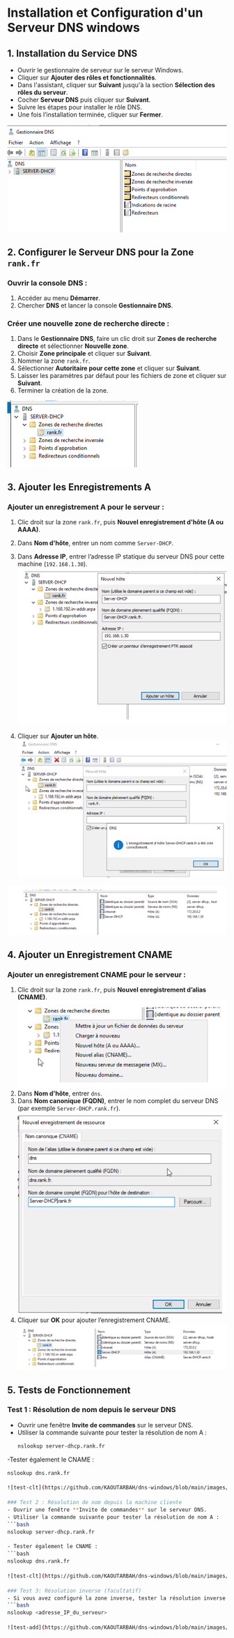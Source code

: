# Installation et Configuration d'un Serveur DNS windows

## 1. Installation du Service DNS
- Ouvrir le gestionnaire de serveur sur le serveur Windows.
- Cliquer sur **Ajouter des rôles et fonctionnalités**.
- Dans l'assistant, cliquer sur **Suivant** jusqu'à la section **Sélection des rôles du serveur**.
- Cocher **Serveur DNS** puis cliquer sur **Suivant**.
- Suivre les étapes pour installer le rôle DNS.
- Une fois l’installation terminée, cliquer sur **Fermer**.

![serveur dns](https://github.com/KAOUTARBAH/dns-windows/blob/main/images/server-dns.png)

## 2. Configurer le Serveur DNS pour la Zone `rank.fr`
### Ouvrir la console DNS :
1. Accéder au menu **Démarrer**.
2. Chercher **DNS** et lancer la console **Gestionnaire DNS**.

### Créer une nouvelle zone de recherche directe :
1. Dans le **Gestionnaire DNS**, faire un clic droit sur **Zones de recherche directe** et sélectionner **Nouvelle zone**.
2. Choisir **Zone principale** et cliquer sur **Suivant**.
3. Nommer la zone `rank.fr`.
4. Sélectionner **Autoritaire pour cette zone** et cliquer sur **Suivant**.
5. Laisser les paramètres par défaut pour les fichiers de zone et cliquer sur **Suivant**.
6. Terminer la création de la zone.

![zone rank](https://github.com/KAOUTARBAH/dns-windows/blob/main/images/zone-rank.png)

## 3. Ajouter les Enregistrements A
### Ajouter un enregistrement A pour le serveur :
1. Clic droit sur la zone `rank.fr`, puis **Nouvel enregistrement d'hôte (A ou AAAA)**.
2. Dans **Nom d'hôte**, entrer un nom comme `Server-DHCP`.
3. Dans **Adresse IP**, entrer l’adresse IP statique du serveur DNS pour cette machine (`192.168.1.30`).
![Enregistrements-A](https://github.com/KAOUTARBAH/dns-windows/blob/main/images/Enregistrements-A.png)

4. Cliquer sur **Ajouter un hôte**.
![Enregistrements-A-ok](https://github.com/KAOUTARBAH/dns-windows/blob/main/images/Enregistrements-A-ok.png)

![Enregistrements-hote](https://github.com/KAOUTARBAH/dns-windows/blob/main/images/Enregistrements-hote.png)

## 4. Ajouter un Enregistrement CNAME
### Ajouter un enregistrement CNAME pour le serveur :
1. Clic droit sur la zone `rank.fr`, puis **Nouvel enregistrement d’alias (CNAME)**.
![CNAME](https://github.com/KAOUTARBAH/dns-windows/blob/main/images/CNAME.png)
2. Dans **Nom d'hôte**, entrer `dns`.
3. Dans **Nom canonique (FQDN)**, entrer le nom complet du serveur DNS (par exemple `Server-DHCP.rank.fr`).
![CNAME-conf](https://github.com/KAOUTARBAH/dns-windows/blob/main/images/CNAME-conf.png)
4. Cliquer sur **OK** pour ajouter l’enregistrement CNAME.
![CNAME-ok](https://github.com/KAOUTARBAH/dns-windows/blob/main/images/CNAME-ok.png)

## 5. Tests de Fonctionnement
### Test 1 : Résolution de nom depuis le serveur DNS
- Ouvrir une fenêtre **Invite de commandes** sur le serveur DNS.
- Utiliser la commande suivante pour tester la résolution de nom A :
  ```bash
  nslookup server-dhcp.rank.fr

-Tester également le CNAME :
  ```bash
  nslookup dns.rank.fr

![test-clt](https://github.com/KAOUTARBAH/dns-windows/blob/main/images/test-dns-server.png)

### Test 2 : Résolution de nom depuis la machine cliente
- Ouvrir une fenêtre **Invite de commandes** sur le serveur DNS.
- Utiliser la commande suivante pour tester la résolution de nom A :
  ```bash
  nslookup server-dhcp.rank.fr

- Tester également le CNAME :
  ```bash
  nslookup dns.rank.fr

![test-clt](https://github.com/KAOUTARBAH/dns-windows/blob/main/images/test-dns-clt.png)

### Test 3: Résolution inverse (facultatif)
- Si vous avez configuré la zone inverse, tester la résolution inverse sur le serveur ou la machine cliente :
  ```bash
  nslookup <adresse_IP_du_serveur>

![test-add](https://github.com/KAOUTARBAH/dns-windows/blob/main/images/test-ip-clt.png)





